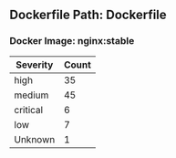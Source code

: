 ## Dockerfile Path: Dockerfile

### Docker Image: nginx:stable
| Severity | Count |
|----------|-------|
| high | 35 |
| medium | 45 |
| critical | 6 |
| low | 7 |
| Unknown | 1 |